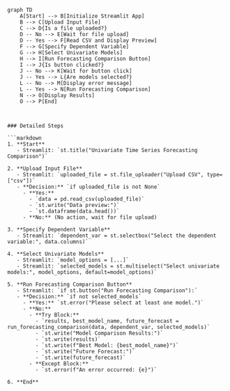 ```mermaid
graph TD
    A[Start] --> B[Initialize Streamlit App]
    B --> C[Upload Input File]
    C --> D{Is a file uploaded?}
    D -- No --> E[Wait for file upload]
    D -- Yes --> F[Read CSV and Display Preview]
    F --> G[Specify Dependent Variable]
    G --> H[Select Univariate Models]
    H --> I[Run Forecasting Comparison Button]
    I --> J{Is button clicked?}
    J -- No --> K[Wait for button click]
    J -- Yes --> L{Are models selected?}
    L -- No --> M[Display error message]
    L -- Yes --> N[Run Forecasting Comparison]
    N --> O[Display Results]
    O --> P[End]



### Detailed Steps

```markdown
1. **Start**
   - Streamlit: `st.title("Univariate Time Series Forecasting Comparison")`

2. **Upload Input File**
   - Streamlit: `uploaded_file = st.file_uploader("Upload CSV", type=["csv"])`
   - **Decision:** `if uploaded_file is not None`
     - **Yes:**
       - `data = pd.read_csv(uploaded_file)`
       - `st.write("Data preview:")`
       - `st.dataframe(data.head())`
     - **No:** (No action, wait for file upload)

3. **Specify Dependent Variable**
   - Streamlit: `dependent_var = st.selectbox("Select the dependent variable:", data.columns)`

4. **Select Univariate Models**
   - Streamlit: `model_options = [...]`
   - Streamlit: `selected_models = st.multiselect("Select univariate models:", model_options, default=model_options)`

5. **Run Forecasting Comparison Button**
   - Streamlit: `if st.button("Run Forecasting Comparison"):`
   - **Decision:** `if not selected_models`
     - **Yes:** `st.error("Please select at least one model.")`
     - **No:**
       - **Try Block:**
         - `results, best_model_name, future_forecast = run_forecasting_comparison(data, dependent_var, selected_models)`
         - `st.write("Model Comparison Results:")`
         - `st.write(results)`
         - `st.write(f"Best Model: {best_model_name}")`
         - `st.write("Future Forecast:")`
         - `st.write(future_forecast)`
       - **Except Block:**
         - `st.error(f"An error occurred: {e}")`

6. **End**

